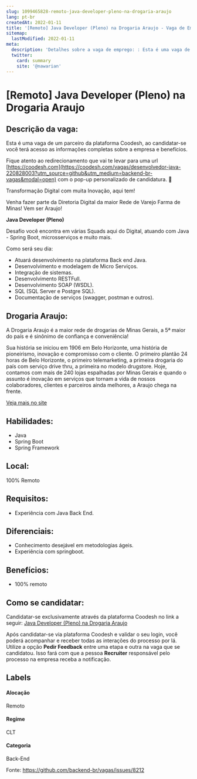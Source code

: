 ```yaml
---
slug: 1099465828-remoto-java-developer-pleno-na-drogaria-araujo
lang: pt-br
createdAt: 2022-01-11
title: '[Remoto] Java Developer (Pleno) na Drogaria Araujo - Vaga de Emprego'
sitemap:
  lastModified: 2022-01-11
meta:
  description: 'Detalhes sobre a vaga de emprego: : Esta é uma vaga de um parceiro da plataforma Coodesh, ao candidatar-se você terá acesso as informações completas sobre a empresa e benefícios.  Fique atento ao redirecionamento que vai te levar para uma url [https://coodesh.com](https://coodesh.com/vagas/desenvolvedor-java-220828003?utm_source=github&utm_medium=backend-br-vagas&modal=open) com o pop-up personalizado de candidatura. 👋 <p>Transformação Digital com muita Inovação, aqui tem!</p> <p>Venha fazer parte da Diretoria Digital da maior Rede de Varejo Farma de Minas! Vem ser Araujo!</p> <p><strong>Java Developer (Pleno) </strong></p> <p>Desafio você encontra em várias Squads aqui do Digital, atuando com Java - Spring Boot, microsserviços e muito mais.</p> <p>Como será seu dia:</p> <ul> <li>Atuará desenvolvimento na plataforma Back end Java.</li> <li>Desenvolvimento e modelagem de Micro Serviços.</li> <li>Integração de sistemas.</li> <li>Desenvolvimento RESTFull.</li> <li>Desenvolvimento SOAP (WSDL).</li> <li>SQL (SQL Server e Postgre SQL).</li> <li>Documentação de serviços (swagger, postman e outros).</li> </ul>'
  twitter:
    card: summary
    site: '@nawarian'
---
```


# [Remoto] Java Developer (Pleno) na Drogaria Araujo

## Descrição da vaga: 
Esta é uma vaga de um parceiro da plataforma Coodesh, ao candidatar-se você terá acesso as informações completas sobre a empresa e benefícios.


Fique atento ao redirecionamento que vai te levar para uma url [https://coodesh.com](https://coodesh.com/vagas/desenvolvedor-java-220828003?utm_source=github&utm_medium=backend-br-vagas&modal=open) com o pop-up personalizado de candidatura. 👋
<p>Transformação Digital com muita Inovação, aqui tem!</p>
<p>Venha fazer parte da Diretoria Digital da maior Rede de Varejo Farma de Minas! Vem ser Araujo!</p>
<p><strong>Java Developer (Pleno) </strong></p>
<p>Desafio você encontra em várias Squads aqui do Digital, atuando com Java - Spring Boot, microsserviços e muito mais.</p>
<p>Como será seu dia:</p>
<ul>
<li>Atuará desenvolvimento na plataforma Back end Java.</li>
<li>Desenvolvimento e modelagem de Micro Serviços.</li>
<li>Integração de sistemas.</li>
<li>Desenvolvimento RESTFull.</li>
<li>Desenvolvimento SOAP (WSDL).</li>
<li>SQL (SQL Server e Postgre SQL).</li>
<li>Documentação de serviços (swagger, postman e outros).</li>
</ul>

## Drogaria Araujo: 
 <p>A Drogaria Araujo é a maior rede de drogarias de Minas Gerais, a 5ª maior do país e é sinônimo de confiança e conveniência!</p>
<p>Sua história se iniciou em 1906 em Belo Horizonte, uma história de pioneirismo, inovação e compromisso com o cliente. O primeiro plantão 24 horas de Belo Horizonte, o primeiro telemarketing, a primeira drogaria do país com serviço drive thru, a primeira no modelo drugstore. Hoje, contamos com mais de 240 lojas espalhadas por Minas Gerais e quando o assunto é inovação em serviços que tornam a vida de nossos colaboradores, clientes e parceiros ainda melhores, a Araujo chega na frente.</p><a href='https://coodesh.com/empresas/drogaria-araujo'>Veja mais no site</a>

 ## Habilidades: 
 - Java 
- Spring Boot 
- Spring Framework
## Local: 
 100% Remoto
## Requisitos: 
 - Experiência com Java Back End.
## Diferenciais: 
 - Conhecimento desejável em metodologias ágeis. 
- Experiência com springboot.
## Benefícios: 
 - 100% remoto
## Como se candidatar:
Candidatar-se exclusivamente através da plataforma Coodesh no link a seguir: [Java Developer (Pleno) na Drogaria Araujo](https://coodesh.com/vagas/desenvolvedor-java-220828003?utm_source=github&utm_medium=backend-br-vagas&modal=open)


Após candidatar-se via plataforma Coodesh e validar o seu login, você poderá acompanhar e receber todas as interações do processo por lá. Utilize a opção **Pedir Feedback** entre uma etapa e outra na vaga que se candidatou. Isso fará com que a pessoa **Recruiter** responsável pelo processo na empresa receba a notificação.
## Labels
#### Alocação
Remoto
#### Regime
CLT
#### Categoria
Back-End

Fonte: https://github.com/backend-br/vagas/issues/8212